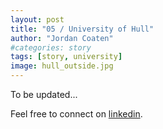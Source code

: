 ```yaml
---
layout: post
title: "05 / University of Hull"
author: "Jordan Coaten"
#categories: story
tags: [story, university]
image: hull_outside.jpg
---
```

To be updated...


Feel free to connect on [linkedin](https://www.linkedin.com/in/j-coaten-engineer/).

